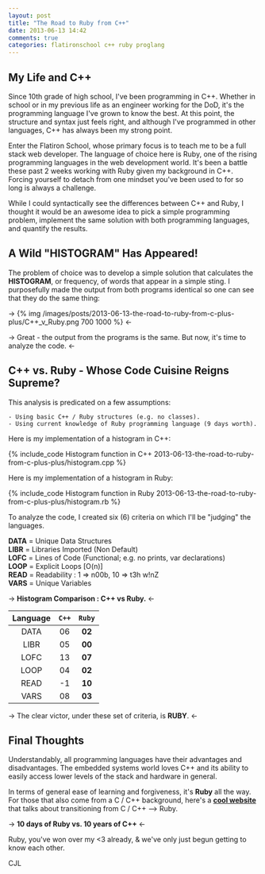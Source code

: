 ```yaml
---
layout: post
title: "The Road to Ruby from C++"
date: 2013-06-13 14:42
comments: true
categories: flatironschool c++ ruby proglang
---
```


## My Life and C++

Since 10th grade of high school, I've been programming in C++. Whether in school or in my previous life as an engineer working for the DoD, it's the programming language I've grown to know the best. At this point, the structure and syntax just feels right, and although I've programmed in other languages, C++ has always been my strong point.

Enter the Flatiron School, whose primary focus is to teach me to be a full stack web developer. The language of choice here is Ruby, one of the rising programming languages in the web development world. It's been a battle these past 2 weeks working with Ruby given my background in C++. Forcing yourself to detach from one mindset you've been used to for so long is always a challenge.

While I could syntactically see the differences between C++ and Ruby, I thought it would be an awesome idea to pick a simple programming problem, implement the same solution with both programming languages, and quantify the results.

## A Wild "HISTOGRAM" Has Appeared!

The problem of choice was to develop a simple solution that calculates the **HISTOGRAM**, or frequency, of words that appear in a simple sting. I purposefully made the output from both programs identical so one can see that they do the same thing:

-> {% img /images/posts/2013-06-13-the-road-to-ruby-from-c-plus-plus/C++_v_Ruby.png 700 1000 %} <-

-> Great - the output from the programs is the same. But now, it's time to analyze the code. <-

## C++ vs. Ruby - Whose Code Cuisine Reigns Supreme?

This analysis is predicated on a few assumptions:  

    - Using basic C++ / Ruby structures (e.g. no classes).
    - Using current knowledge of Ruby programming language (9 days worth).

Here is my implementation of a histogram in C++:

{% include_code Histogram function in C++ 2013-06-13-the-road-to-ruby-from-c-plus-plus/histogram.cpp %}

Here is my implementation of a histogram in Ruby:

{% include_code Histogram function in Ruby 2013-06-13-the-road-to-ruby-from-c-plus-plus/histogram.rb %}

To analyze the code, I created six (6) criteria on which I'll be "judging" the languages.

**DATA** = Unique Data Structures  
**LIBR** = Libraries Imported (Non Default)  
**LOFC** = Lines of Code (Functional; e.g. no prints, var declarations)  
**LOOP** = Explicit Loops [O(n)]  
**READ** = Readability : 1 => n00b, 10 => t3h w!nZ  
**VARS** = Unique Variables

-> **Histogram Comparison : C++ vs Ruby.** <-

|**Language**|`C++`|`Ruby`|
|:-: |:-:|:---: 
|DATA|06|**02**
|LIBR|05|**00**
|LOFC|13|**07**
|LOOP|04|**02**
|READ|-1|**10**
|VARS|08|**03**  

-> The clear victor, under these set of criteria, is **RUBY**. <-

## Final Thoughts

Understandably, all programming languages have their advantages and disadvantages. The embedded systems world loves C++ and its ability to easily access lower levels of the stack and hardware in general.  

In terms of general ease of learning and forgiveness, it's **Ruby** all the way. For those that also come from a C / C++ background, here's a **[cool website](http://www.ruby-lang.org/en/documentation/ruby-from-other-languages/to-ruby-from-c-and-c-/ "Transitioning from C / C++ --> Ruby")** that talks about transitioning from C / C++ --> Ruby.

-> **10 days of Ruby vs. 10 years of C++** <-

Ruby, you've won over my <3 already, & we've only just begun getting to know each other.  

CJL